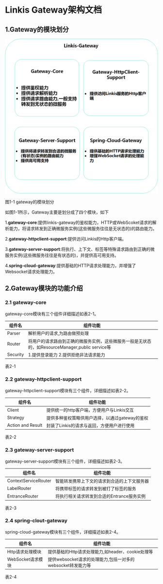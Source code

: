 Linkis Gateway架构文档
===============

1.Gateway的模块划分
-------------------

![](../../Images/Architecture/Microservice_Governance_Services/linkis-gateway-architecture.png)

图1-1 gateway的模块划分

如图1-1所示，Gateway主要是划分成了四个模块，如下

1.**gateway-core**:提供linkis-gateway的鉴权能力，HTTP或WebScoket请求的解析能力，将请求转发到正确微服务实例(这些微服务往往是无状态的)的路由能力。

2.**gateway-httpclient-support**:提供访问Linkis的Http客户端。

3.**gateway-server-support**:将执行、上下文、标签等特殊请求路由到正确的微服务实例(这些微服务往往是有状态的)，并提供高可用支持。

4.**spring-cloud-gateway**:提供基础的HTTP请求处理能力，并增强了Websocket请求处理能力。

2.Gateway模块的功能介绍
-----------------------

### 2.1 gateway-core

gateway-core模块有三个组件详细描述如表2-1。

| 组件名   | 组件功能                                                                                         |
|----------|--------------------------------------------------------------------------------------------------|
| Parser   | 解析用户的请求,为路由做预处理                                                                    |
| Router   | 将用户的请求路由到正确的微服务实例，这些微服务一般是无状态的，如ResourceManager,public service等 |
| Security | 1.提供登录能力 2.提供拒绝非法请求能力                                                            |

表2-1

### 2.2 gateway-httpclient-support

gateway-httpclient-support模块有三个组件，详细描述如表2-2。

| 组件名            | 组件功能                                        |
|-------------------|-------------------------------------------------|
| Client            | 提供统一的http客户端，方便用户与Linkis交互      |
| Strategy          | 提供多种鉴权策略供用户选择，以通过gateway的鉴权 |
| Action and Result | 封装了Linkis的请求与返回，方便用户进行使用      |

表2-2

### 2.3 gateway-server-support

gateway-server-support模块有三个组件，详细描述如表2-3。

| 组件名               | 组件功能                                     |
|----------------------|----------------------------------------------|
| ContextServiceRouter | 智能转发携带上下文的请求到合适的上下文服务器 |
| LabelRouter          | 将携带标签的请求转发到被打了标签的服务       |
| EntranceRouter       | 将执行相关请求转发到合适的Entrance服务实例   |

表2-3

### 2.4 spring-clout-gateway

spring-cloud-gateway模块有三个组件，详细描述如表2-4。

| 组件名            | 组件功能                                                    |
|-------------------|-------------------------------------------------------------|
| Http请求处理模块  | 提供基础的Http请求处理能力,如header、cookie处理等           |
| WebSocket请求模块 | 提供websocket请求的处理能力,包括一对多的websocket转发能力等 |

表2-4
